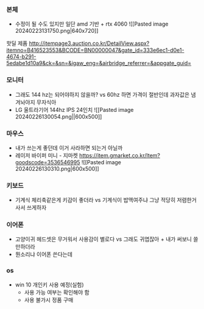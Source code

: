 ### 본체
- 수정이 될 수도 있지만 일단 amd 기반 + rtx 4060
![[Pasted image 20240223131750.png|640x720]]

핫딜 제품
http://itempage3.auction.co.kr/DetailView.aspx?itemno=B416523553&BCODE=BN00000047&gate_id=333e6ec1-d0e1-4674-b291-5edabe1d10a9&ck=&sn=&igaw_eng=&airbridge_referrer=&appgate_guid=
### 모니터
- 그래도 144 hz는 되어야하지 않을까? vs 60hz 하면 가격이 절반인데 과자값은 냄겨놔야지 무자식아
- LG 울트라기어 144hz IPS 24인치
  ![[Pasted image 20240226130054.png||600x500]]
### 마우스
- 내가 쓰는게 좋던데 이거 사라하면 되는거 아닐까
- 레이저 바이퍼 미니 - 지마켓 https://item.gmarket.co.kr/Item?goodscode=3536546995 
  ![[Pasted image 20240226130310.png|600x500]]
### 키보드
- 기계식 체리축같은게 키감이 좋더라 vs 기계식이 밥맥여주냐 그냥 적당히 저렴한거 사서 쓰게하자
### 이어폰
- 고양이귀 헤드셋은 무거워서 사용감이 별로다 vs 그래도 귀엽잖아 + 내가 써보니 쓸만하더라
- 뭔소리냐 이어폰 쓴다는데
### os
- win 10 개인키 사용 예정(실험)
	- 사용 가능 여부는 확인해야 함
	- 사용 불가시 정품 구매 


